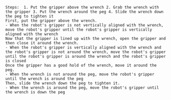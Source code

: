 
    Steps:  1. Put the gripper above the wrench 2. Grab the wrench with the gripper 3. Put the wrench around the peg 4. Slide the wrench down the peg to tighten it 
    First, put the gripper above the wrench.
    - When the robot's gripper is not vertically aligned with the wrench, move the robot's gripper until the robot's gripper is vertically aligned with the wrench
    Now that the gripper is lined up with the wrench, open the gripper and then close it around the wrench.
    - When the robot's gripper is vertically aligned with the wrench and the robot's gripper is not around the wrench, move the robot's gripper until the robot's gripper is around the wrench and the robot's gripper is closed
    Once the gripper has a good hold of the wrench, move it around the peg. 
    - When the wrench is not around the peg, move the robot's gripper until the wrench is around the peg
    Then, slide the wrench down the peg to tighten it.
    - When the wrench is around the peg, move the robot's gripper until the wrench is down the peg